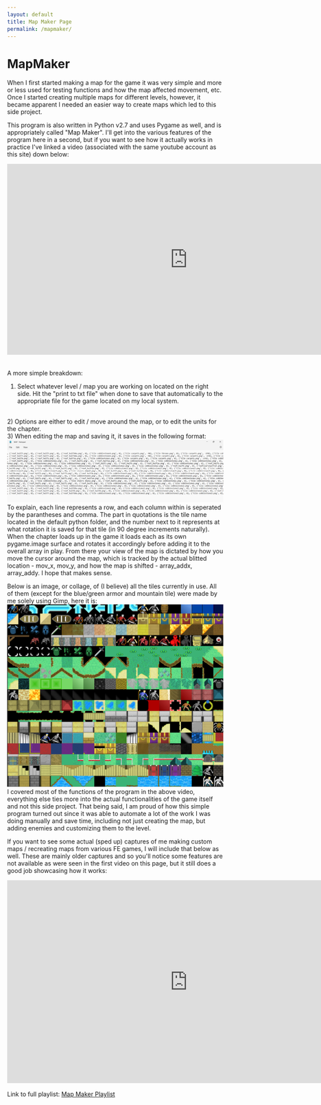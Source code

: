 ```yaml
---
layout: default
title: Map Maker Page
permalink: /mapmaker/
---
```


# MapMaker

When I first started making a map for the game it was very simple and more or less used for testing functions and how the map affected movement, etc. Once I started creating multiple maps for different levels, however, it became apparent I needed an easier way to create maps which led to this side project.

This program is also written in Python v2.7 and uses Pygame as well, and is appropriately called "Map Maker". I'll get into the various features of the program here in a second, but if you want to see how it actually works in practice I've linked a video (associated with the same youtube account as this site) down below:
<iframe width="840" height="445" src="https://www.youtube.com/embed/watch?v=jkbnEvTVbpo&list=PLecUQNqdK8lSmqQErHC5WlEA_KyjvJHH8&index=8" title="YouTube video player" frameborder="0" allow="accelerometer; autoplay; clipboard-write; encrypted-media; gyroscope; picture-in-picture" allowfullscreen></iframe>
<br>
<br>

A more simple breakdown:

1) Select whatever level / map you are working on located on the right side. Hit the "print to txt file" when done to save that automatically to the appropriate file for the game located on my local system.
<br>
2) Options are either to edit / move around the map, or to edit the units for the chapter.
<br>
3) When editing the map and saving it, it saves in the following format:
<img src="/assets/how maps are saved.png" alt="">
<br>
To explain, each line represents a row, and each column within is seperated by the parantheses and comma. The part in quotations is the tile name located in the default python folder, and the number next to it represents at what rotation it is saved for that tile (in 90 degree increments naturally). When the chapter loads up in the game it loads each as its own pygame.image surface and rotates it accordingly before adding it to the overall array in play. From there your view of the map is dictated by how you move the cursor around the map, which is tracked by the actual blitted location - mov_x, mov_y, and how the map is shifted - array_addx, array_addy. I hope that makes sense.

Below is an image, or collage, of (I believe) all the tiles currently in use. All of them (except for the blue/green armor and mountain tile) were made by me solely using Gimp, here it is:
<img src="/assets/all tiles.png" alt="">
<br>
I covered most of the functions of the program in the above video, everything else ties more into the actual functionalities of the game itself and not this side project. That being said, I am proud of how this simple program turned out since it was able to automate a lot of the work I was doing manually and save time, including not just creating the map, but adding enemies and customizing them to the level.



If you want to see some actual (sped up) captures of me making custom maps / recreating maps from various FE games, I will include that below as well. These are mainly older captures and so you'll notice some features are not available as were seen in the first video on this page, but it still does a good job showcasing how it works:

<iframe width="840" height="473" src="https://www.youtube.com/embed/watch?v=kh88FvpEo6I&list=PLecUQNqdK8lSmqQErHC5WlEA_KyjvJHH8" title="YouTube video player" frameborder="0" allow="accelerometer; autoplay; clipboard-write; encrypted-media; gyroscope; picture-in-picture" allowfullscreen></iframe>

Link to full playlist: [Map Maker Playlist](https://www.youtube.com/playlist?list=PLecUQNqdK8lSmqQErHC5WlEA_KyjvJHH8)

